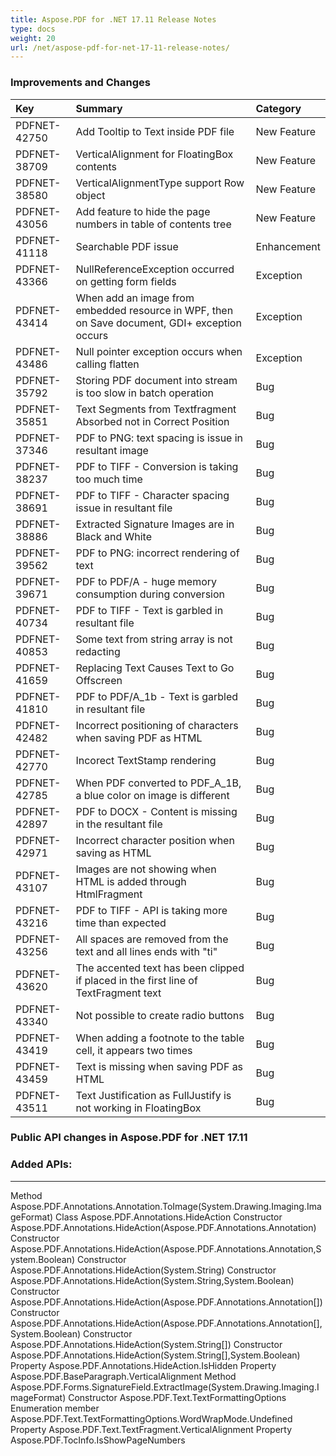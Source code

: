 ```yaml
---
title: Aspose.PDF for .NET 17.11 Release Notes
type: docs
weight: 20
url: /net/aspose-pdf-for-net-17-11-release-notes/
---
```


### **Improvements and Changes**

|**Key**|**Summary**|**Category**|
| :- | :- | :- |
|PDFNET-42750|Add Tooltip to Text inside PDF file|New Feature|
|PDFNET-38709|VerticalAlignment for FloatingBox contents|New Feature|
|PDFNET-38580|VerticalAlignmentType support Row object|New Feature|
|PDFNET-43056|Add feature to hide the page numbers in table of contents tree|New Feature|
|PDFNET-41118|Searchable PDF issue|Enhancement|
|PDFNET-43366|NullReferenceException occurred on getting form fields|Exception|
|PDFNET-43414|When add an image from embedded resource in WPF, then on Save document, GDI+ exception occurs|Exception|
|PDFNET-43486|Null pointer exception occurs when calling flatten|Exception|
|PDFNET-35792|Storing PDF document into stream is too slow in batch operation|Bug|
|PDFNET-35851|Text Segments from Textfragment Absorbed not in Correct Position|Bug|
|PDFNET-37346|PDF to PNG: text spacing is issue in resultant image|Bug|
|PDFNET-38237|PDF to TIFF - Conversion is taking too much time|Bug|
|PDFNET-38691|PDF to TIFF - Character spacing issue in resultant file |Bug|
|PDFNET-38886|Extracted Signature Images are in Black and White |Bug|
|PDFNET-39562|PDF to PNG: incorrect rendering of text |Bug|
|PDFNET-39671|PDF to PDF/A - huge memory consumption during conversion|Bug|
|PDFNET-40734|PDF to TIFF - Text is garbled in resultant file|Bug|
|PDFNET-40853|Some text from string array is not redacting|Bug|
|PDFNET-41659|Replacing Text Causes Text to Go Offscreen|Bug|
|PDFNET-41810|PDF to PDF/A_1b - Text is garbled in resultant file|Bug|
|PDFNET-42482|Incorrect positioning of characters when saving PDF as HTML|Bug|
|PDFNET-42770|Incorect TextStamp rendering|Bug|
|PDFNET-42785|When PDF converted to PDF_A_1B, a blue color on image is different|Bug|
|PDFNET-42897|PDF to DOCX - Content is missing in the resultant file|Bug|
|PDFNET-42971|Incorrect character position when saving as HTML|Bug|
|PDFNET-43107|Images are not showing when HTML is added through HtmlFragment|Bug|
|PDFNET-43216|PDF to TIFF - API is taking more time than expected|Bug|
|PDFNET-43256|All spaces are removed from the text and all lines ends with "ti"|Bug|
|PDFNET-43620|The accented text has been clipped if placed in the first line of TextFragment text|Bug|
|PDFNET-43340|Not possible to create radio buttons|Bug|
|PDFNET-43419|When adding a footnote to the table cell, it appears two times|Bug|
|PDFNET-43459|Text is missing when saving PDF as HTML|Bug|
|PDFNET-43511|Text Justification as FullJustify is not working in FloatingBox|Bug|
### **Public API changes in Aspose.PDF for .NET 17.11**
### **Added APIs:**
-----
Method Aspose.PDF.Annotations.Annotation.ToImage(System.Drawing.Imaging.ImageFormat)
Class Aspose.PDF.Annotations.HideAction
Constructor Aspose.PDF.Annotations.HideAction(Aspose.PDF.Annotations.Annotation)
Constructor Aspose.PDF.Annotations.HideAction(Aspose.PDF.Annotations.Annotation,System.Boolean)
Constructor Aspose.PDF.Annotations.HideAction(System.String)
Constructor Aspose.PDF.Annotations.HideAction(System.String,System.Boolean)
Constructor Aspose.PDF.Annotations.HideAction(Aspose.PDF.Annotations.Annotation[])
Constructor Aspose.PDF.Annotations.HideAction(Aspose.PDF.Annotations.Annotation[],System.Boolean)
Constructor Aspose.PDF.Annotations.HideAction(System.String[])
Constructor Aspose.PDF.Annotations.HideAction(System.String[],System.Boolean)
Property Aspose.PDF.Annotations.HideAction.IsHidden
Property Aspose.PDF.BaseParagraph.VerticalAlignment
Method Aspose.PDF.Forms.SignatureField.ExtractImage(System.Drawing.Imaging.ImageFormat)
Constructor Aspose.PDF.Text.TextFormattingOptions
Enumeration member Aspose.PDF.Text.TextFormattingOptions.WordWrapMode.Undefined
Property Aspose.PDF.Text.TextFragment.VerticalAlignment
Property Aspose.PDF.TocInfo.IsShowPageNumbers
